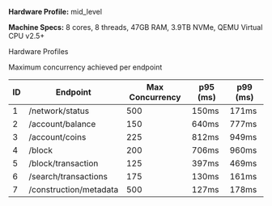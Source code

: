 **Hardware Profile:** mid_level 

**Machine Specs:** 8 cores, 8 threads, 47GB RAM, 3.9TB NVMe, QEMU Virtual CPU v2.5+

<Link
className="button button--secondary button--block"
to="./install-and-deploy/hardware-profiles">
Hardware Profiles
</Link>

Maximum concurrency achieved per endpoint

| ID  | Endpoint               | Max Concurrency | p95 (ms) | p99 (ms) |
| --- | ---------------------- | --------------- | -------- | -------- |
| 1   | /network/status        | 500             | 150ms    | 171ms    |
| 2   | /account/balance       | 150             | 640ms    | 777ms    |
| 3   | /account/coins         | 225             | 812ms    | 949ms    |
| 4   | /block                 | 200             | 706ms    | 960ms    |
| 5   | /block/transaction     | 125             | 397ms    | 469ms    |
| 6   | /search/transactions   | 175             | 130ms    | 161ms    |
| 7   | /construction/metadata | 500             | 127ms    | 178ms    |
